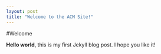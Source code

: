 ```yaml
---
layout: post
title: "Welcome to the ACM Site!"
---
```

#Welcome

**Hello world**, this is my first Jekyll blog post.
I hope you like it!
